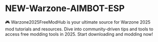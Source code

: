 # NEW-Warzone-AIMBOT-ESP
🎮 Warzone2025FreeModHub is your ultimate source for Warzone 2025 mod tutorials and resources. Dive into community-driven tips and tools to access free modding tools in 2025. Start downloading and modding now!
